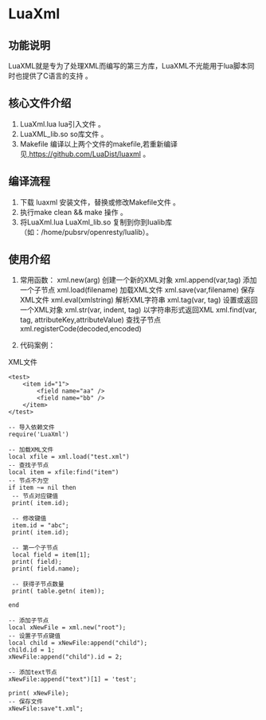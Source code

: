 # LuaXml


## 功能说明

LuaXML就是专为了处理XML而编写的第三方库，LuaXML不光能用于lua脚本同时也提供了C语言的支持 。

## 核心文件介绍

1. LuaXml.lua lua引入文件 。
2. LuaXML_lib.so so库文件 。
3. Makefile 编译以上两个文件的makefile,若重新编译见,https://github.com/LuaDist/luaxml 。

## 编译流程

1. 下载 luaxml 安装文件，替换或修改Makefile文件 。
2. 执行make clean &&  make 操作 。
3. 将LuaXml.lua LuaXml_lib.so 复制到你到lualib库（如：/home/pubsrv/openresty/lualib）。

## 使用介绍

1. 常用函数： 
xml.new(arg)
创建一个新的XML对象
xml.append(var,tag)
添加一个子节点
xml.load(filename)
加载XML文件
xml.save(var,filename)
保存XML文件
xml.eval(xmlstring)
解析XML字符串
xml.tag(var, tag)
设置或返回一个XML对象
xml.str(var, indent, tag)
以字符串形式返回XML
xml.find(var, tag, attributeKey,attributeValue)
查找子节点
xml.registerCode(decoded,encoded)

2. 代码案例：

XML文件
```
<test>
	<item id="1">
		<field name="aa" />
		<field name="bb" />
	</item>
</test>
```

```
-- 导入依赖文件
require('LuaXml')

-- 加载XML文件
local xfile = xml.load("test.xml")
-- 查找子节点
local item = xfile:find("item")
-- 节点不为空
if item ~= nil then
 -- 节点对应键值
 print( item.id);

 -- 修改键值
 item.id = "abc";
 print( item.id);

 -- 第一个子节点
 local field = item[1];
 print( field);
 print( field.name);
 
 -- 获得子节点数量
 print( table.getn( item));

end

-- 添加子节点
local xNewFile = xml.new("root");
-- 设置子节点键值
local child = xNewFile:append("child");
child.id = 1;
xNewFile:append("child").id = 2;

-- 添加text节点
xNewFile:append("text")[1] = 'test';

print( xNewFile);
-- 保存文件
xNewFile:save"t.xml";
```
